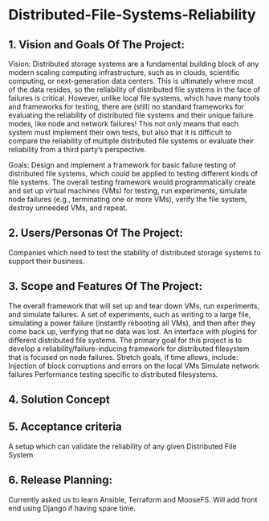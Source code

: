 # Distributed-File-Systems-Reliability

## 1. Vision and Goals Of The Project:
Vision: Distributed storage systems are a fundamental building block of any modern scaling computing infrastructure, such 
as in clouds, scientific computing, or next-generation data centers. This is ultimately where most of the data resides, 
so the reliability of distributed file systems in the face of failures is critical. However, unlike local file systems, 
which have many tools and frameworks for testing, there are (still) no standard frameworks for evaluating the reliability 
of distributed file systems and their unique failure modes, like node and network failures! This not only means that each 
system must implement their own tests, but also that it is difficult to compare the reliability of multiple distributed 
file systems or evaluate their reliability from a third party’s perspective.

Goals: Design and implement a framework for basic failure testing of distributed file systems, which could be applied to 
testing different kinds of file systems. The overall testing framework would programmatically create and set up virtual 
machines (VMs) for testing, run experiments, simulate node failures (e.g., terminating one or more VMs), verify the file 
system, destroy unneeded VMs, and repeat. 

## 2. Users/Personas Of The Project:
Companies which need to test the stability of distributed storage systems to support their business.


## 3. Scope and Features Of The Project:
The overall framework that will set up and tear down VMs, run experiments, and simulate failures.
A set of experiments, such as writing to a large file, simulating a power failure (instantly rebooting all VMs), and then 
after they come back up, verifying that no data was lost.
An interface with plugins for different distributed file systems. The primary goal for this project is to develop a 
reliability/failure-inducing framework for distributed filesystem that is focused on node failures. Stretch goals, if time 
allows, include:
Injection of block corruptions and errors on the local VMs
Simulate network failures
Performance testing specific to distributed filesystems.

## 4. Solution Concept
 
## 5. Acceptance criteria
A setup which can validate the reliability of any given Distributed File System

## 6. Release Planning:
Currently asked us to learn Ansible, Terraform and MooseFS.
Will add front end using Django if having spare time.

